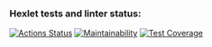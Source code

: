 ### Hexlet tests and linter status:
[![Actions Status](https://github.com/LbnvAI/java-project-72/actions/workflows/hexlet-check.yml/badge.svg)](https://github.com/LbnvAI/java-project-72/actions)
[![Maintainability](https://api.codeclimate.com/v1/badges/fc66120634744f784ce1/maintainability)](https://codeclimate.com/github/LbnvAI/java-project-72/maintainability)
[![Test Coverage](https://api.codeclimate.com/v1/badges/fc66120634744f784ce1/test_coverage)](https://codeclimate.com/github/LbnvAI/java-project-72/test_coverage)
